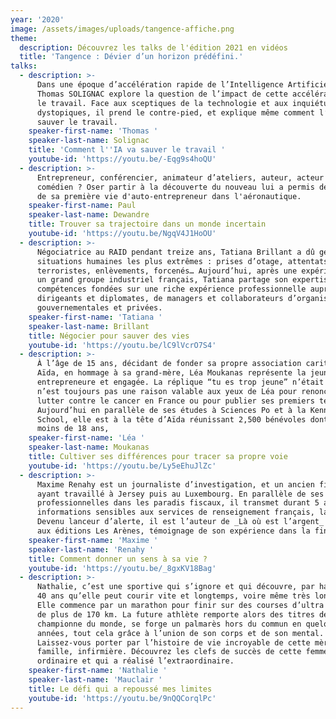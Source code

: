 ```yaml
---
year: '2020'
image: /assets/images/uploads/tangence-affiche.png
theme:
  description: Découvrez les talks de l'édition 2021 en vidéos
  title: 'Tangence : Dévier d’un horizon prédéfini.'
talks:
  - description: >-
      Dans une époque d’accélération rapide de l’Intelligence Artificielle,
      Thomas SOLIGNAC explore la question de l’impact de cette accélération sur
      le travail. Face aux sceptiques de la technologie et aux inquiétudes
      dystopiques, il prend le contre-pied, et explique même comment l’IA va
      sauver le travail.
    speaker-first-name: 'Thomas '
    speaker-last-name: Solignac
    title: 'Comment l''IA va sauver le travail '
    youtube-id: 'https://youtu.be/-Eqg9s4hoQU'
  - description: >-
      Entrepreneur, conférencier, animateur d’ateliers, auteur, acteur ou
      comédien ? Oser partir à la découverte du nouveau lui a permis de dévier
      de sa première vie d'auto-entrepreneur dans l'aéronautique.
    speaker-first-name: Paul
    speaker-last-name: Dewandre
    title: Trouver sa trajectoire dans un monde incertain
    youtube-id: 'https://youtu.be/NgqV4J1HoOU'
  - description: >-
      Négociatrice au RAID pendant treize ans, Tatiana Brillant a dû gérer des
      situations humaines les plus extrêmes : prises d’otage, attentats
      terroristes, enlèvements, forcenés… Aujourd’hui, après une expérience dans
      un grand groupe industriel français, Tatiana partage son expertise et ses
      compétences fondées sur une riche expérience professionnelle auprès de
      dirigeants et diplomates, de managers et collaborateurs d’organisations
      gouvernementales et privées.
    speaker-first-name: 'Tatiana '
    speaker-last-name: Brillant
    title: Négocier pour sauver des vies
    youtube-id: 'https://youtu.be/lC9lVcrO7S4'
  - description: >-
      À l’âge de 15 ans, décidant de fonder sa propre association caritative,
      Aïda, en hommage à sa grand-mère, Léa Moukanas représente la jeunesse
      entrepreneure et engagée. La réplique “tu es trop jeune” n’était pas et
      n’est toujours pas une raison valable aux yeux de Léa pour renoncer à
      lutter contre le cancer en France ou pour publier ses premiers textes.
      Aujourd’hui en parallèle de ses études à Sciences Po et à la Kennedy
      School, elle est à la tête d’Aïda réunissant 2,500 bénévoles dont 80% ont
      moins de 18 ans,
    speaker-first-name: 'Léa '
    speaker-last-name: Moukanas
    title: Cultiver ses différences pour tracer sa propre voie
    youtube-id: 'https://youtu.be/Ly5eEhuJlZc'
  - description: >-
      Maxime Renahy est un journaliste d’investigation, et un ancien financier,
      ayant travaillé à Jersey puis au Luxembourg. En parallèle de ses activités
      professionnelles dans les paradis fiscaux, il transmet durant 5 ans des
      informations sensibles aux services de renseignement français, la DGSE.
      Devenu lanceur d’alerte, il est l’auteur de _Là où est l’argent_ publié
      aux éditions Les Arènes, témoignage de son expérience dans la finance.
    speaker-first-name: 'Maxime '
    speaker-last-name: 'Renahy '
    title: Comment donner un sens à sa vie ?
    youtube-id: 'https://youtu.be/_8gxKV18Bag'
  - description: >-
      Nathalie, c’est une sportive qui s’ignore et qui découvre, par hasard, à
      40 ans qu’elle peut courir vite et longtemps, voire même très longtemps…
      Elle commence par un marathon pour finir sur des courses d’ultra endurance
      de plus de 170 km. La future athlète remporte alors des titres de
      championne du monde, se forge un palmarès hors du commun en quelques
      années, tout cela grâce à l’union de son corps et de son mental.
      Laissez-vous porter par l’histoire de vie incroyable de cette mère de
      famille, infirmière. Découvrez les clefs de succès de cette femme
      ordinaire et qui a réalisé l’extraordinaire.
    speaker-first-name: 'Nathalie '
    speaker-last-name: 'Mauclair '
    title: Le défi qui a repoussé mes limites
    youtube-id: 'https://youtu.be/9nQQCorqlPc'
---
```


